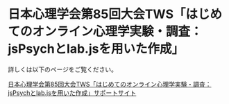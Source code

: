 # 日本心理学会第85回大会TWS「はじめてのオンライン心理学実験・調査：jsPsychとlab.jsを用いた作成」
詳しくは以下のページをご覧ください。

[日本心理学会第85回大会TWS「はじめてのオンライン心理学実験・調査：jsPsychとlab.jsを用いた作成」サポートサイト](https://mklab-japan.github.io/jpa2021tws/)
